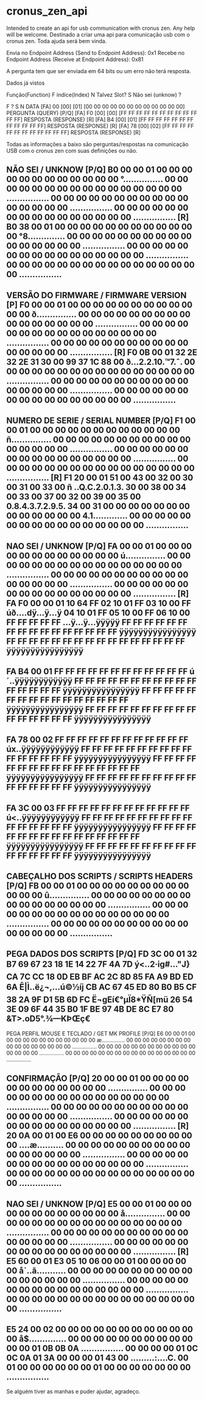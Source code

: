 # cronus_zen_api
Intended to create an api for usb communication with cronus zen. Any help will be welcome.
Destinado a criar uma api para comunicação usb com o cronus zen. Toda ajuda será bem vinda.

Envia no Endpoint Address (Send to Endpoint Address): 0x1
Recebe no Endpoint Address (Receive at Endpoint Address): 0x81

A pergunta tem que ser enviada em 64 bits ou um erro não terá resposta.

Dados já vistos

Função(Function)    F
indice(Index)       N
Talvez Slot?        S
Não sei (unknow)    ?

 F    ?   S   N                  DATA
[FA] 00 [00] [01] [00 00 00 00 00 00 00 00 00 00 00 00] PERGUNTA (QUERY) [P/Q]
[FA] F0 [00] [00] [FF FF FF FF FF FF FF FF FF FF FF FF] RESPOSTA (RESPONSE) [R]
[FA] B4 [00] [01] [FF FF FF FF FF FF FF FF FF FF FF FF] RESPOSTA (RESPONSE) [R]
[FA] 78 [00] [02] [FF FF FF FF FF FF FF FF FF FF FF FF] RESPOSTA (RESPONSE) [R]

Todas as informações a baixo são perguntas/respostas na comunicação USB com o cronus zen com suas definições ou não.

NÃO SEI / UNKNOW
[P/Q]
B0 00 00 01 00 00 00 00 00 00 00 00 00 00 00 00   °...............
00 00 00 00 00 00 00 00 00 00 00 00 00 00 00 00   ................
00 00 00 00 00 00 00 00 00 00 00 00 00 00 00 00   ................
00 00 00 00 00 00 00 00 00 00 00 00 00 00 00 00   ................
[R]
B0 38 00 01 00 00 00 00 00 00 00 00 00 00 00 00   °8..............
00 00 00 00 00 00 00 00 00 00 00 00 00 00 00 00   ................
00 00 00 00 00 00 00 00 00 00 00 00 00 00 00 00   ................
00 00 00 00 00 00 00 00 00 00 00 00 00 00 00 00   ................
------------------------------------------------------------------
VERSÃO DO FIRMWARE / FIRMWARE VERSION
[P]
F0 00 00 01 00 00 00 00 00 00 00 00 00 00 00 00   ð...............
00 00 00 00 00 00 00 00 00 00 00 00 00 00 00 00   ................
00 00 00 00 00 00 00 00 00 00 00 00 00 00 00 00   ................
00 00 00 00 00 00 00 00 00 00 00 00 00 00 00 00   ................
[R]
F0 0B 00 01 32 2E 32 2E 31 30 00 99 37 1C 88 00   ð...2.2.10.™7.ˆ.
00 00 00 00 00 00 00 00 00 00 00 00 00 00 00 00   ................
00 00 00 00 00 00 00 00 00 00 00 00 00 00 00 00   ................
00 00 00 00 00 00 00 00 00 00 00 00 00 00 00 00   ................
------------------------------------------------------------------
NUMERO DE SERIE / SERIAL NUMBER
[P/Q]
F1 00 00 01 00 00 00 00 00 00 00 00 00 00 00 00   ñ...............
00 00 00 00 00 00 00 00 00 00 00 00 00 00 00 00   ................
00 00 00 00 00 00 00 00 00 00 00 00 00 00 00 00   ................
00 00 00 00 00 00 00 00 00 00 00 00 00 00 00 00   ................
[R]
F1 20 00 01 51 00 43 00 32 00 30 00 31 00 33 00   ñ ..Q.C.2.0.1.3.
30 00 38 00 34 00 33 00 37 00 32 00 39 00 35 00   0.8.4.3.7.2.9.5.
34 00 31 00 00 00 00 00 00 00 00 00 00 00 00 00   4.1.............
00 00 00 00 00 00 00 00 00 00 00 00 00 00 00 00   ................
------------------------------------------------------------------
NAO SEI / UNKNOW
[P/Q]
FA 00 00 01 00 00 00 00 00 00 00 00 00 00 00 00   ú...............
00 00 00 00 00 00 00 00 00 00 00 00 00 00 00 00   ................
00 00 00 00 00 00 00 00 00 00 00 00 00 00 00 00   ................
00 00 00 00 00 00 00 00 00 00 00 00 00 00 00 00   ................
[R]
FA F0 00 00 01 10 64 FF 02 10 01 FF 03 10 00 FF   úð....dÿ...ÿ...ÿ
04 10 01 FF 05 10 00 FF 06 10 00 FF FF FF FF FF   ...ÿ...ÿ...ÿÿÿÿÿ
FF FF FF FF FF FF FF FF FF FF FF FF FF FF FF FF   ÿÿÿÿÿÿÿÿÿÿÿÿÿÿÿÿ
FF FF FF FF FF FF FF FF FF FF FF FF FF FF FF FF   ÿÿÿÿÿÿÿÿÿÿÿÿÿÿÿÿ
-
FA B4 00 01 FF FF FF FF FF FF FF FF FF FF FF FF   ú´..ÿÿÿÿÿÿÿÿÿÿÿÿ
FF FF FF FF FF FF FF FF FF FF FF FF FF FF FF FF   ÿÿÿÿÿÿÿÿÿÿÿÿÿÿÿÿ
FF FF FF FF FF FF FF FF FF FF FF FF FF FF FF FF   ÿÿÿÿÿÿÿÿÿÿÿÿÿÿÿÿ
FF FF FF FF FF FF FF FF FF FF FF FF FF FF FF FF   ÿÿÿÿÿÿÿÿÿÿÿÿÿÿÿÿ
-
FA 78 00 02 FF FF FF FF FF FF FF FF FF FF FF FF   úx..ÿÿÿÿÿÿÿÿÿÿÿÿ
FF FF FF FF FF FF FF FF FF FF FF FF FF FF FF FF   ÿÿÿÿÿÿÿÿÿÿÿÿÿÿÿÿ
FF FF FF FF FF FF FF FF FF FF FF FF FF FF FF FF   ÿÿÿÿÿÿÿÿÿÿÿÿÿÿÿÿ
FF FF FF FF FF FF FF FF FF FF FF FF FF FF FF FF   ÿÿÿÿÿÿÿÿÿÿÿÿÿÿÿÿ
-
FA 3C 00 03 FF FF FF FF FF FF FF FF FF FF FF FF   ú<..ÿÿÿÿÿÿÿÿÿÿÿÿ
FF FF FF FF FF FF FF FF FF FF FF FF FF FF FF FF   ÿÿÿÿÿÿÿÿÿÿÿÿÿÿÿÿ
FF FF FF FF FF FF FF FF FF FF FF FF FF FF FF FF   ÿÿÿÿÿÿÿÿÿÿÿÿÿÿÿÿ
FF FF FF FF FF FF FF FF FF FF FF FF FF FF FF FF   ÿÿÿÿÿÿÿÿÿÿÿÿÿÿÿÿ
------------------------------------------------------------------
CABEÇALHO DOS SCRIPTS / SCRIPTS HEADERS
[P/Q]
FB 00 00 01 00 00 00 00 00 00 00 00 00 00 00 00   û...............
00 00 00 00 00 00 00 00 00 00 00 00 00 00 00 00   ................
00 00 00 00 00 00 00 00 00 00 00 00 00 00 00 00   ................
00 00 00 00 00 00 00 00 00 00 00 00 00 00 00 00   ................
------------------------------------------------------------------
PEGA DADOS DOS SCRIPTS
[P/Q]
FD 3C 00 01 32 B7 69 67 23 18 1E 14 22 7F 4A 7D   ý<..2·ig#..."J}
CA 7C CC 18 0D EB BF AC 2C 8D 85 FA A9 BD ED 6A   Ê|Ì..ë¿¬,…ú©½íj
CB AC 67 45 ED 80 B0 B5 CF 38 2A 9F D1 5B 6D FC   Ë¬gEí€°µÏ8*ŸÑ[mü
26 54 3E 09 6F 44 35 B0 1F BE 97 4B DE 8C E7 80   &T>.oD5°.¾—KÞŒç€
------------------------------------------------------------------

PEGA PERFIL MOUSE E TECLADO / GET MK PROFILE
[P/Q]
E6 00 00 01 00 00 00 00 00 00 00 00 00 00 00 00   æ...............
00 00 00 00 00 00 00 00 00 00 00 00 00 00 00 00   ................
00 00 00 00 00 00 00 00 00 00 00 00 00 00 00 00   ................
00 00 00 00 00 00 00 00 00 00 00 00 00 00 00 00   ................

CONFIRMAÇÃO
[P/Q]
20 00 00 01 00 00 00 00 00 00 00 00 00 00 00 00    ...............
00 00 00 00 00 00 00 00 00 00 00 00 00 00 00 00   ................
00 00 00 00 00 00 00 00 00 00 00 00 00 00 00 00   ................
00 00 00 00 00 00 00 00 00 00 00 00 00 00 00 00   ................
[R]
20 0A 00 01 00 E6 00 00 00 00 00 00 00 00 00 00    ....æ..........
00 00 00 00 00 00 00 00 00 00 00 00 00 00 00 00   ................
00 00 00 00 00 00 00 00 00 00 00 00 00 00 00 00   ................
00 00 00 00 00 00 00 00 00 00 00 00 00 00 00 00   ................
------------------------------------------------------------------
NAO SEI / UNKNOW
[P/Q]
E5 00 00 01 00 00 00 00 00 00 00 00 00 00 00 00    å...............
00 00 00 00 00 00 00 00 00 00 00 00 00 00 00 00   ................
00 00 00 00 00 00 00 00 00 00 00 00 00 00 00 00   ................
00 00 00 00 00 00 00 00 00 00 00 00 00 00 00 00   ................
[R]
E5 60 00 01 E3 05 10 06 00 00 01 00 00 00 00 00   å`..ã...........
00 00 00 00 00 00 00 00 00 00 00 00 00 00 00 00   ................
00 00 00 00 00 00 00 00 00 00 00 00 00 00 00 00   ................
00 00 00 00 00 00 00 00 00 00 00 00 00 00 00 00   ................
-
E5 24 00 02 00 00 00 00 00 00 00 00 00 00 00 00   å$..............
00 00 00 00 00 00 00 00 00 00 00 00 01 0B 0B 0A   ................
00 00 00 00 01 0C 0C 0A 01 3A 00 00 00 01 43 00   .........:....C.
00 01 00 00 00 00 00 00 01 00 00 00 00 00 00 00   ................
------------------------------------------------------------------

Se alguém tiver as manhas e puder ajudar, agradeço.
